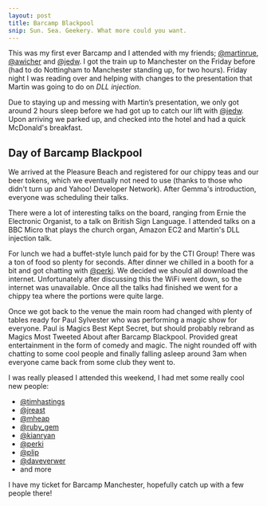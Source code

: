 ```yaml
---
layout: post
title: Barcamp Blackpool
snip: Sun. Sea. Geekery. What more could you want.
---
```


This was my first ever Barcamp and I attended with my friends; [@martinrue][martinrue], [@awicher][awicher] and [@jedw][jedw]. I got the train up to Manchester on the Friday before (had to do Nottingham to Manchester standing up, for two hours). Friday night I was reading over and helping with changes to the presentation that Martin was going to do on *DLL injection*.

Due to staying up and messing with Martin’s presentation, we only got around 2 hours sleep before we had got up to catch our lift with [@jedw][jedw]. Upon arriving we parked up, and checked into the hotel and had a quick McDonald's breakfast.

## Day of Barcamp Blackpool

We arrived at the Pleasure Beach and registered for our chippy teas and our beer tokens, which we eventually not need to use (thanks to those who didn't turn up and Yahoo! Developer Network). After Gemma's introduction, everyone was scheduling their talks.

There were a lot of interesting talks on the board, ranging from Ernie the Electronic Organist, to a talk on British Sign Language. I attended talks on a BBC Micro that plays the church organ, Amazon EC2 and Martin's DLL injection talk.

For lunch we had a buffet-style lunch paid for by the CTI Group! There was a ton of food so plenty for seconds. After dinner we chilled in a booth for a bit and got chatting with [@perki][perki]. We decided we should all download the internet. Unfortunately after discussing this the WiFi went down, so the internet was unavailable. Once all the talks had finished we went for a chippy tea where the portions were quite large.

Once we got back to the venue the main room had changed with plenty of tables ready for Paul Sylvester who was performing a magic show for everyone. Paul is Magics Best Kept Secret, but should probably rebrand as Magics Most Tweeted About after Barcamp Blackpool. Provided great entertainment in the form of comedy and magic. The night rounded off with chatting to some cool people and finally falling asleep around 3am when everyone came back from some club they went to.

I was really pleased I attended this weekend, I had met some really cool new people:

* [@timhastings][timhastings]
* [@jreast][jreast]
* [@mheap][mheap]
* [@ruby\_gem][ruby_gem]
* [@kianryan][kianryan]
* [@perki][perki]
* [@plip][plip]
* [@daveverwer][daveverwer]
* and more

I have my ticket for Barcamp Manchester, hopefully catch up with a few people there!

[martinrue]: http://twitter.com/martinrue
[awicher]: http://twitter.com/awicher
[jedw]: http://twitter.com/jedw
[perki]: http://twitter.com/perki
[timhastings]: http://twitter.com/timhastings
[jreast]: http://twitter.com/jreast
[mheap]: http://twitter.com/mheap
[ruby_gem]: http://twitter.com/ruby_gem
[kianryan]: http://twitter.com/kianryan
[plip]: http://twitter.com/plip
[daveverwer]: http://twitter.com/daveverwer

